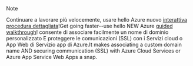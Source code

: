 
> [!NOTE]
> <span data-ttu-id="fe41a-101">Continuare a lavorare più velocemente, usare hello Azure nuovo [interattiva procedura dettagliata](http://support.microsoft.com/kb/2990804)!</span><span class="sxs-lookup"><span data-stu-id="fe41a-101">Get going faster--use hello NEW Azure [guided walkthrough](http://support.microsoft.com/kb/2990804)!</span></span>  <span data-ttu-id="fe41a-102">consente di associare facilmente un nome di dominio personalizzato E proteggere le comunicazioni (SSL) con i Servizi cloud o App Web di Servizio app di Azure.</span><span class="sxs-lookup"><span data-stu-id="fe41a-102">It makes associating a custom domain name AND securing communication (SSL) with Azure Cloud Services or Azure App Service Web Apps a snap.</span></span>
> 
> 

